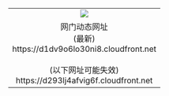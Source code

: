 ﻿<table>
  <tr></tr>
  <tr><td colspan=2 align=center><img src="https://d1dv9o6lo30ni8.cloudfront.net/Up/oGate.jpg" /></td></tr>
  <tr><td colspan=2 align=center>网门动态网址<br/>(最新)
<br>https://d1dv9o6lo30ni8.cloudfront.net
<br/><br/>(以下网址可能失效)
<br>https://d293lj4afvig6f.cloudfront.net
    </td>
  </tr>
</table>
